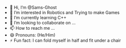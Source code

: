 - 👋 Hi, I’m @Sams-Ghost
- 👀 I’m interested in Robotics and Trying to make Games
- 🌱 I’m currently learning C++
- 💞️ I’m looking to collaborate on ...
- 📫 How to reach me ...
- 😄 Pronouns: (He/Him)
- ⚡ Fun fact: I can fold myself in half and fit under a chair

<!---
Sams-Ghost/Sams-Ghost is a ✨ special ✨ repository because its `README.md` (this file) appears on your GitHub profile.
You can click the Preview link to take a look at your changes.
--->
